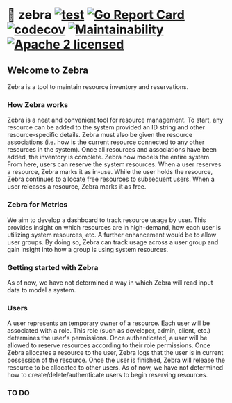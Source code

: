 # :vertical_traffic_light: zebra [![test](https://github.com/rchamarthy/zebra/actions/workflows/test.yml/badge.svg?branch=main)](https://github.com/rchamarthy/zebra/actions/workflows/test.yml) [![Go Report Card](https://goreportcard.com/badge/github.com/rchamarthy/zebra)](https://goreportcard.com/report/github.com/rchamarthy/zebra) [![codecov](https://codecov.io/gh/rchamarthy/zebra/branch/main/graph/badge.svg?token=94ZZ46W6VA)](https://codecov.io/gh/rchamarthy/zebra) [![Maintainability](https://api.codeclimate.com/v1/badges/e49a48cf30c0d644fd7b/maintainability)](https://codeclimate.com/github/rchamarthy/zebra/maintainability) [![Apache 2 licensed](https://img.shields.io/badge/license-Apache2-blue.svg)](https://raw.githubusercontent.com/rchamarthy/zebra/main/LICENSE)

## Welcome to Zebra ##
Zebra is a tool to maintain resource inventory and reservations. 

### How Zebra works ###
Zebra is a neat and convenient tool for resource management. To start, any resource can be added to the system provided an ID string and other resource-specific details. Zebra must also be given the resource associations (i.e. how is the current resource connected to any other resources in the system). Once all resources and associations have been added, the inventory is complete. Zebra now models the entire system. From here, users can reserve the system resources. When a user reserves a resource, Zebra marks it as in-use. While the user holds the resource, Zebra continues to allocate free resources to subsequent users. When a user releases a resource, Zebra marks it as free.

### Zebra for Metrics ###
We aim to develop a dashboard to track resource usage by user.​ This provides insight on which resources are in high-demand, how each user is utilizing system resources, etc. A further enhancement would be to allow user groups. By doing so, Zebra can track usage across a user group and gain insight into how a group is using system resources.

### Getting started with Zebra ### 
As of now, we have not determined a way in which Zebra will read input data to model a system.

### Users ###
A user represents an temporary owner of a resource. Each user will be associated with a role. This role (such as developer, admin, client, etc.) determines the user's permissions. Once authenticated, a user will be allowed to reserve resources according to their role permissions. Once Zebra allocates a resource to the user, Zebra logs that the user is in current possession of the resource. Once the user is finished, Zebra will release the resource to be allocated to other users.
As of now, we have not determined how to create/delete/authenticate users to begin reserving resources.

### TO DO ###
